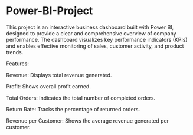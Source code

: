 # Power-BI-Project

This project is an interactive business dashboard built with Power BI, designed to provide a clear and comprehensive overview of company performance. The dashboard visualizes key performance indicators (KPIs) and enables effective monitoring of sales, customer activity, and product trends.

Features:

Revenue: Displays total revenue generated.

Profit: Shows overall profit earned.

Total Orders: Indicates the total number of completed orders.

Return Rate: Tracks the percentage of returned orders.

Revenue per Customer: Shows the average revenue generated per customer.
